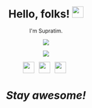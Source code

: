 
<h1 align='center'> Hello, folks! <img src="https://raw.githubusercontent.com/MartinHeinz/MartinHeinz/master/wave.gif" width="30px"></h1>


<p align='center'>
I'm Supratim.
</p>

<p align='center'>
<img align="center" src="https://github-readme-stats.vercel.app/api/top-langs/?username=Supratim-Barai&theme=dark" />
  </p>
  
<p align='center'>
 <img src="https://github-readme-stats.vercel.app/api?username=Supratim-Barai&&show_icons=true&title_color=ffffff&text_color=ffffff&bg_color=191919">
</p>
<p align='center'>
<a href="https://www.linkedin.com/in/supratim-barai-95992a14a/"><img height="30" src="http://pngimg.com/uploads/linkedIn/linkedIn_PNG16.png"></a>&nbsp;&nbsp;
<a href="https://twitter.com/Supratim_barai"><img height="30" src="https://png.pngitem.com/pimgs/s/556-5566902_twitter-icon-ios-7-png-image-twitter-app.png"></a>&nbsp;&nbsp;
<a href="https://www.facebook.com/supratim.barai"><img height="30" src="https://i.pinimg.com/736x/ac/57/3b/ac573b439cde3dec8ca1c6739ae7f628.jpg"></a>&nbsp;&nbsp;
</p>
<h1 align='center'><i>Stay awesome!</i></h1>
